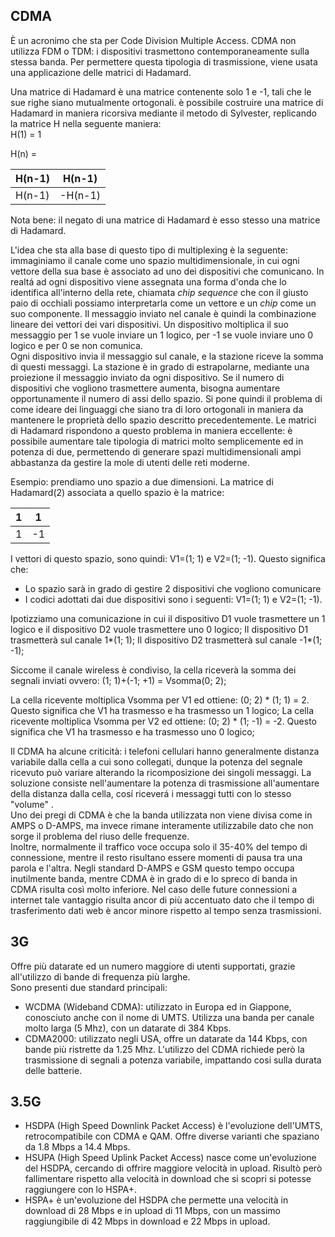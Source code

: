 ## CDMA
È un acronimo che sta per Code Division Multiple Access.
CDMA non utilizza FDM o TDM: i dispositivi trasmettono contemporaneamente sulla stessa banda. Per permettere questa tipologia di trasmissione, viene usata una applicazione delle matrici di Hadamard.

Una matrice di Hadamard è una matrice contenente solo 1 e -1, tali che le sue righe siano mutualmente ortogonali.
è possibile costruire una matrice di Hadamard in maniera ricorsiva mediante il metodo di Sylvester, replicando la matrice H nella seguente maniera: <br>
H(1) = 1

H(n) =

| H(n-1) | H(n-1) |
| - | - |
| H(n-1) | -H(n-1) |

Nota bene: il negato di una matrice di Hadamard è esso stesso una matrice di Hadamard.

L'idea che sta alla base di questo tipo di multiplexing è la seguente: immaginiamo il canale come uno spazio multidimensionale, in cui ogni vettore della sua base è associato ad uno dei dispositivi che comunicano.
In realtá ad ogni dispositivo viene assegnata una forma d'onda che lo identifica all'interno della rete, chiamata _chip sequence_ che con il giusto paio di occhiali possiamo interpretarla come un vettore e un _chip_ come un suo componente.
Il messaggio inviato nel canale è quindi la combinazione lineare dei vettori dei vari dispositivi. 
Un dispositivo moltiplica il suo messaggio per 1 se vuole inviare un 1 logico, per -1 se vuole inviare uno 0 logico e per 0 se non comunica. <br>
Ogni dispositivo invia il messaggio sul canale, e la stazione riceve la somma di questi messaggi.
La stazione è in grado di estrapolarne, mediante una proiezione il messaggio inviato da ogni dispositivo.
Se il numero di dispositivi che vogliono trasmettere aumenta, bisogna aumentare opportunamente il numero di assi dello spazio.
Si pone quindi il problema di come ideare dei linguaggi che siano tra di loro ortogonali in maniera da mantenere le proprietà dello spazio descritto precedentemente.
Le matrici di Hadamard rispondono a questo problema in maniera eccellente: è possibile aumentare tale tipologia di matrici molto semplicemente ed in potenza di due, permettendo di generare spazi multidimensionali ampi abbastanza da gestire la mole di utenti delle reti moderne.


Esempio:
prendiamo uno spazio a due dimensioni.
La matrice di Hadamard(2) associata a quello spazio è la matrice: 

| 1 | 1 |
| - | - |
| 1 | -1 |

I vettori di questo spazio, sono quindi: V1=(1; 1) e V2=(1; -1). 
Questo significa che: 
- Lo spazio sarà in grado di gestire 2 dispositivi che vogliono comunicare
- I codici adottati dai due dispositivi sono i seguenti: V1=(1; 1) e V2=(1; -1).

Ipotizziamo una comunicazione in cui il dispositivo D1 vuole trasmettere un 1 logico e il dispositivo D2 vuole trasmettere uno 0 logico;
Il dispositivo D1 trasmetterà sul canale 1*(1; 1);
Il dispositivo D2 trasmetterà sul canale -1*(1; -1);

Siccome il canale wireless è condiviso, la cella riceverà la somma dei segnali inviati ovvero:
(1; 1)+(-1; +1) = Vsomma(0; 2);

La cella ricevente moltiplica Vsomma per V1 ed ottiene:
(0; 2) * (1; 1) = 2. 
Questo significa che V1 ha trasmesso e ha trasmesso un 1 logico;
La cella ricevente moltiplica Vsomma per V2 ed ottiene:
(0; 2) * (1; -1) = -2. 
Questo significa che V1 ha trasmesso e ha trasmesso uno 0 logico;


Il CDMA ha alcune criticità:
i telefoni cellulari hanno generalmente distanza variabile dalla cella a cui sono collegati, dunque la potenza del segnale ricevuto può variare alterando la ricomposizione dei singoli messaggi. La soluzione consiste nell'aumentare la potenza di trasmissione all'aumentare della distanza dalla cella, cosí riceverá i messaggi tutti con lo stesso "volume" .<br>
Uno dei pregi di CDMA è che la banda utilizzata non viene divisa come in AMPS o D-AMPS, ma invece rimane interamente utilizzabile dato che non sorge il problema del riuso delle frequenze.<br>
Inoltre, normalmente il traffico voce occupa solo il 35-40% del tempo di connessione, mentre il resto risultano essere momenti di pausa tra una parola e l'altra. Negli standard D-AMPS e GSM questo tempo occupa inutilmente banda, mentre CDMA è in grado di e lo spreco di banda in CDMA risulta così molto inferiore. Nel caso delle future connessioni a internet tale vantaggio risulta ancor di più accentuato dato che il tempo di trasferimento dati web è ancor minore rispetto al tempo senza trasmissioni.

## 3G
Offre più datarate ed un numero maggiore di utenti supportati, grazie all'utilizzo di bande di frequenza più larghe.<br>
Sono presenti due standard principali: <br>
- WCDMA (Wideband CDMA): utilizzato in Europa ed in Giappone, conosciuto anche con il nome di UMTS.
Utilizza una banda per canale molto larga (5 Mhz), con un datarate di 384 Kbps.
- CDMA2000: utilizzato negli USA, offre un datarate da 144 Kbps, con bande più ristrette da 1.25 Mhz.
L'utilizzo del CDMA richiede però la trasmissione di segnali a potenza variabile, impattando cosi sulla durata delle batterie.

## 3.5G
- HSDPA (High Speed Downlink Packet Access) è l'evoluzione dell'UMTS, retrocompatibile con CDMA e QAM.
Offre diverse varianti che spaziano da 1.8 Mbps a 14.4 Mbps.
- HSUPA (High Speed Uplink Packet Access) nasce come un'evoluzione del HSDPA, cercando di offrire maggiore velocità in upload.
Risultò però fallimentare rispetto alla velocità in download che si scopri si potesse raggiungere con lo HSPA+.
- HSPA+ è un'evoluzione del HSDPA che permette una velocità in download di 28 Mbps e in upload di 11 Mbps, con un massimo
raggiungibile di 42 Mbps in download e 22 Mbps in upload.
